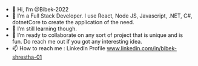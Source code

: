 - 👋 Hi, I’m @Bibek-2022
- 👀 I’m a Full Stack Developer. I use React, Node JS, Javascript, .NET, C#, dotnetCore to create the application of the need.
- 🌱 I’m still learning though. 
- 💞️ I’m ready to collaborate on any sort of project that is unique and is fun. Do reach me out if you got any interesting idea.
- 📫 How to reach me : LinkedIn Profile www.linkedin.com/in/bibek-shrestha-01

<!---
Bibek-2022/Bibek-2022 is a ✨ special ✨ repository because its `README.md` (this file) appears on your GitHub profile.
You can click the Preview link to take a look at your changes.
--->
